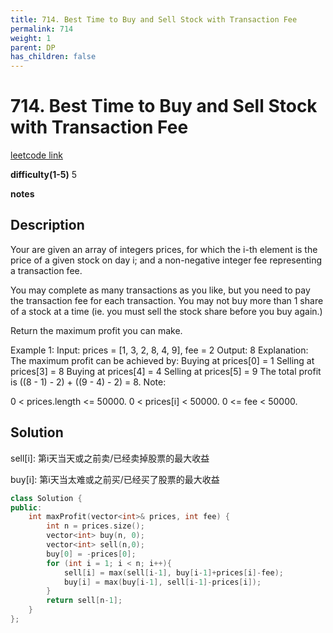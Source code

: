 ```yaml
---
title: 714. Best Time to Buy and Sell Stock with Transaction Fee
permalink: 714
weight: 1
parent: DP
has_children: false
---
```

# 714. Best Time to Buy and Sell Stock with Transaction Fee
[leetcode link](https://leetcode.com/problems/best-time-to-buy-and-sell-stock-with-transaction-fee/)

**difficulty(1-5)** 
5

**notes**   


## Description
Your are given an array of integers prices, for which the i-th element is the price of a given stock on day i; and a non-negative integer fee representing a transaction fee.

You may complete as many transactions as you like, but you need to pay the transaction fee for each transaction. You may not buy more than 1 share of a stock at a time (ie. you must sell the stock share before you buy again.)

Return the maximum profit you can make.

Example 1:
Input: prices = [1, 3, 2, 8, 4, 9], fee = 2
Output: 8
Explanation: The maximum profit can be achieved by:
Buying at prices[0] = 1
Selling at prices[3] = 8
Buying at prices[4] = 4
Selling at prices[5] = 9
The total profit is ((8 - 1) - 2) + ((9 - 4) - 2) = 8.
Note:

0 < prices.length <= 50000.
0 < prices[i] < 50000.
0 <= fee < 50000.

## Solution
sell[i]: 第i天当天或之前卖/已经卖掉股票的最大收益

buy[i]: 第i天当太难或之前买/已经买了股票的最大收益

```c++
class Solution {
public:
    int maxProfit(vector<int>& prices, int fee) {
        int n = prices.size();
        vector<int> buy(n, 0);
        vector<int> sell(n,0);
        buy[0] = -prices[0];
        for (int i = 1; i < n; i++){
            sell[i] = max(sell[i-1], buy[i-1]+prices[i]-fee);
            buy[i] = max(buy[i-1], sell[i-1]-prices[i]);
        }
        return sell[n-1];
    }
};
```

<!-- 
Default label
{: .label }

Blue label
{: .label .label-blue }

Stable
{: .label .label-green }

New release
{: .label .label-purple }

Coming soon
{: .label .label-yellow }

Deprecated
{: .label .label-red } -->
